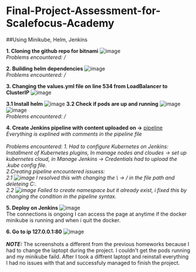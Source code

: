  # Final-Project-Assessment-for-Scalefocus-Academy

##Using Minikube, Helm, Jenkins


**1. Cloning the github repo for bitnami** 
![image](https://github.com/SaraVanchova/Final-Project-Assessment-for-Scalefocus-Academy/assets/125595064/8c9fa44b-ae08-42e3-95ee-b5faa518a2c0)</br>
*Problems encountered: /*

**2. Building helm dependencies**
![image](https://github.com/SaraVanchova/Final-Project-Assessment-for-Scalefocus-Academy/assets/125595064/14391ac3-0684-4181-8166-c7434006fafd)</br>
*Problems encountered: /*

**3. Changing the values.yml file on line 534 from LoadBalancer to ClusterIP** 
![image](https://github.com/SaraVanchova/Final-Project-Assessment-for-Scalefocus-Academy/assets/125595064/200df864-a4e7-4307-a11d-103615f1b77a)
 
   **3.1 Install helm**
![image](https://github.com/SaraVanchova/Final-Project-Assessment-for-Scalefocus-Academy/assets/125595064/006300be-00fd-49f0-9105-c77ad50b91cb)
   **3.2 Check if pods are up and running**
![image](https://github.com/SaraVanchova/Final-Project-Assessment-for-Scalefocus-Academy/assets/125595064/8c5e268f-63c5-4334-83a7-eaf8d8745103)
![image](https://github.com/SaraVanchova/Final-Project-Assessment-for-Scalefocus-Academy/assets/125595064/09ab942f-0705-45d8-9f16-c1373a175b2b)</br>
 *Problems encountered: /*    
 
**4. Create Jenkins pipeline with content uploaded on ->** [pipeline](https://github.com/SaraVanchova/Final-Project-Assessment-for-Scalefocus-Academy/blob/main/pipeline)</br>
*Everything is explined with comments in the pipeline file* </br></br>
*Problems encountered: 1. Had to configure Kubernetes on Jenkins: Installment of Kubernetes plugins, In manage nodes and cloudes -> set up kubernetes cloud, in 
Manage Jenkins -> Credentials had to upload the .kube config file.
  </br>2.Creating pipeline encountered issuess: </br>2.1 ![image](https://github.com/SaraVanchova/Final-Project-Assessment-for-Scalefocus-Academy/assets/125595064/7e719afc-52a8-4fe1-9465-4eb48675e669) I resolved this with changing the \ -> / in the file path and deleteing C:.
  </br>2.2 ![image](https://github.com/SaraVanchova/Final-Project-Assessment-for-Scalefocus-Academy/assets/125595064/b532f37b-9c2e-4185-8733-14e355fd72d3)
Failed to create namespace but it already exist, i fixed this by changing the condition in the pipeline syntax.*

**5. Deploy on Jenkins**
![image](https://github.com/SaraVanchova/Final-Project-Assessment-for-Scalefocus-Academy/assets/125595064/4f29b3db-4af2-4329-8da7-0fe90f2dc02e)
</br>The connections is ongoing I can access the page at anytime if the docker minikube is running and when i quit the docker.

**6. Go to ip 127.0.0.1:80**
![image](https://github.com/SaraVanchova/Final-Project-Assessment-for-Scalefocus-Academy/assets/125595064/2ab46e70-65a0-44fb-840c-1a62250d48af)<br><br>
**_NOTE:_** The screenshots a different from the previous homeworks because I had to change the laptopt during the project. I couldn't get the pods running and my minikube faild. After I took a diffrent laptopt and reinstall everything I had no issues with that and successfuly managed to finish the project.




